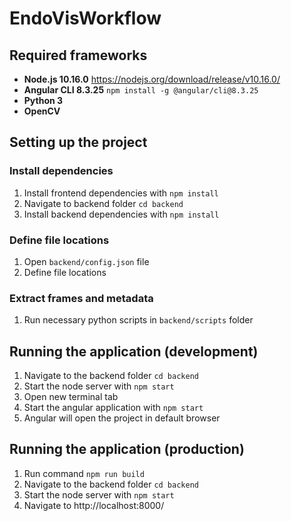 # EndoVisWorkflow

## Required frameworks

- **Node.js 10.16.0** https://nodejs.org/download/release/v10.16.0/
- **Angular CLI 8.3.25** `npm install -g @angular/cli@8.3.25`
- **Python 3**
- **OpenCV**

## Setting up the project

### Install dependencies

1. Install frontend dependencies with `npm install`
2. Navigate to backend folder `cd backend`
3. Install backend dependencies with `npm install`

### Define file locations

1. Open `backend/config.json` file
2. Define file locations

### Extract frames and metadata

1. Run necessary python scripts in `backend/scripts` folder

## Running the application (development)

1. Navigate to the backend folder `cd backend`
2. Start the node server with `npm start`
3. Open new terminal tab
4. Start the angular application with `npm start`
5. Angular will open the project in default browser

## Running the application (production)
1. Run command `npm run build`
2. Navigate to the backend folder `cd backend`
3. Start the node server with `npm start`
4. Navigate to http://localhost:8000/